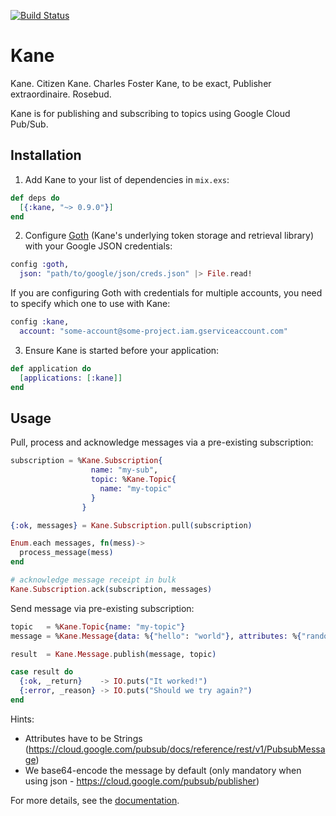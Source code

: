 [![Build Status](https://travis-ci.org/peburrows/kane.svg?branch=master)](https://travis-ci.org/peburrows/kane)

# Kane

Kane. Citizen Kane. Charles Foster Kane, to be exact, Publisher extraordinaire. Rosebud.

Kane is for publishing and subscribing to topics using Google Cloud Pub/Sub.

## Installation

1. Add Kane to your list of dependencies in `mix.exs`:

```elixir
def deps do
  [{:kane, "~> 0.9.0"}]
end
```

2. Configure [Goth](https://github.com/peburrows/goth) (Kane's underlying token storage and retrieval library) with your Google JSON credentials:

```elixir
config :goth,
  json: "path/to/google/json/creds.json" |> File.read!
```

If you are configuring Goth with credentials for multiple accounts, you need to specify which one to use with Kane:

```elixir
config :kane,
  account: "some-account@some-project.iam.gserviceaccount.com"
```

3. Ensure Kane is started before your application:

```elixir
def application do
  [applications: [:kane]]
end
```

## Usage

Pull, process and acknowledge messages via a pre-existing subscription:

```elixir
subscription = %Kane.Subscription{
                  name: "my-sub",
                  topic: %Kane.Topic{
                    name: "my-topic"
                  }
                }

{:ok, messages} = Kane.Subscription.pull(subscription)

Enum.each messages, fn(mess)->
  process_message(mess)
end

# acknowledge message receipt in bulk
Kane.Subscription.ack(subscription, messages)
```

Send message via pre-existing subscription:

```elixir
topic   = %Kane.Topic{name: "my-topic"}
message = %Kane.Message{data: %{"hello": "world"}, attributes: %{"random" => "attr"}}

result  = Kane.Message.publish(message, topic)

case result do
  {:ok, _return}    -> IO.puts("It worked!")
  {:error, _reason} -> IO.puts("Should we try again?")
end
```

Hints:

- Attributes have to be Strings (https://cloud.google.com/pubsub/docs/reference/rest/v1/PubsubMessage)
- We base64-encode the message by default (only mandatory when using json - https://cloud.google.com/pubsub/publisher)

For more details, see the [documentation](http://hexdocs.pm/kane).
